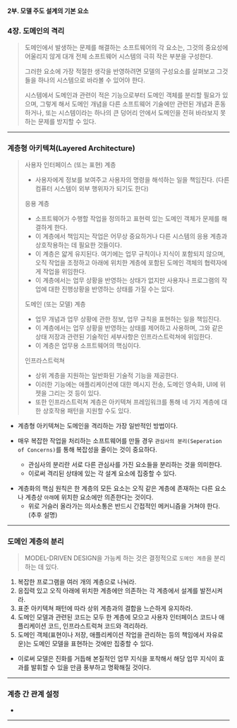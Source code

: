 #### 2부. 모델 주도 설계의 기본 요소

### 4장. 도메인의 격리
> 도메인에서 발생하는 문제를 해결하는 소프트웨어의 각 요소는, 그것의 중요성에 어울리지 않게 대개 전체 소프트웨어 시스템의 극히 작은 부분을 구성한다.
> 
> 그러한 요소에 가장 적절한 생각을 반영하려면 모델의 구성요소를 살펴보고 그것들을 하나의 시스템으로 바라볼 수 있어야 한다.
> 
> 시스템에서 도메인과 관련이 적은 기능으로부터 도메인 객체를 분리할 필요가 있으며, 
> 그렇게 해서 도메인 개념을 다른 소프트웨어 기술에만 관련된 개념과 혼동하거나, 
> 또는 시스템이라는 하나의 큰 덩어리 안에서 도메인을 전혀 바라보지 못하는 문제를 방지할 수 있다.


---


### 계층형 아키텍쳐(Layered Architecture)
> 사용자 인터페이스 (또는 표현) 계층
> - 사용자에게 정보를 보여주고 사용자의 명령을 해석하는 일을 책임진다. (다른 컴퓨터 시스템이 외부 행위자가 되기도 한다)
> 
> 응용 계층
> - 소프트웨어가 수행할 작업을 정의하고 표현력 있는 도메인 객체가 문제를 해결하게 한다.
> - 이 계층에서 책임지는 작업은 어무상 중요하거나 다른 시스템의 응용 계층과 상호작용하는 데 필요한 것들이다.
> - 이 계층은 얇게 유지된다. 여기에는 업무 규칙이나 지식이 포함되지 않으며, 오직 작업을 조정하고 아래에 위치한 계층에 포함된 도메인 객체의 협력자에게 작업을 위임한다.
> - 이 계층에서는 업무 상황을 반영하는 상태가 없지만 사용자나 프로그램의 작업에 대한 진행상황을 반영하는 상태를 가질 수는 있다.
> 
> 도메인 (또는 모델) 계층
> - 업무 개념과 업무 상황에 관한 정보, 업무 규칙을 표현하는 일을 책임진다.
> - 이 계층에서는 업무 상황을 반영하는 상태를 제어하고 사용하며, 그와 같은 상태 저장과 관련된 기술적인 세부사항은 인프라스트럭쳐에 위임한다.
> - 이 계층은 업무용 소프트웨어의 핵심이다.
> 
> 인프라스트럭쳐
> - 상위 계층을 지원하는 일반화된 기술적 기능을 제공한다.
> - 이러한 기능에는 애플리케이션에 대한 메시지 전송, 도메인 영속화, UI에 위젯을 그리는 것 등이 있다.
> - 또한 인프라스트럭쳐 계층은 아키텍쳐 프레임워크를 통해 네 가지 계층에 대한 상호작용 패턴을 지원할 수도 있다.

- 계층형 아키텍쳐는 도메인을 격리하는 가장 일반적인 방법이다.

- 매우 복잡한 작업을 처리하는 소프트웨어를 만들 경우 `관심사의 분리(Seperation of Concerns)`를 통해 복잡성을 줄이는 것이 중요하다.
  - 관심사의 분리란 서로 다른 관심사를 가진 요소들을 분리하는 것을 의미한다.
  - 이로써 격리된 상태에 있는 각 설계 요소에 집중할 수 있다.

[//]: # (  - 동시에 시스템 내의 정교한 상호작용은 그러한 분리와는 상관없이 유지돼야 한다.)

- 계층화의 핵심 원칙은 한 계층의 모든 요소는 오직 같은 계층에 존재하는 다른 요소나 계층상 `아래`에 위치한 요소에만 의존한다는 것이다.
  - 위로 거슬러 올라가는 의사소통은 반드시 간접적인 메커니즘을 거쳐야 한다. (추후 설명)

[//]: # (- 각 측면에서는 더욱 응집력 있는 설계가 가능해지며, 이로써 설계를 훨씬 더 쉽게 이해할 수 있다.)


---


### 도메인 계층의 분리
> MODEL-DRIVEN DESIGN을 가능케 하는 것은 결정적으로 `도메인 계층`을 분리하는 데 있다.

1. 복잡한 프로그램을 여러 개의 계층으로 나눠라.
2. 응집력 있고 오직 아래에 위치한 계층에만 의존하는 각 계층에서 설계를 발전시켜라.
3. 표준 아키텍쳐 패턴에 따라 상위 계층과의 결합을 느슨하게 유지하라. 
4. 도메인 모델과 관련된 코드는 모두 한 계층에 모으고 사용자 인터페이스 코드나 애플리케이션 코드, 인프라스트럭쳐 코드와 격리하라.
5. 도메인 객체(표현이나 저장, 애플리케이션 작업을 관리하는 등의 책임에서 자유로운)는 도메인 모델을 표현하는 것에만 집중할 수 있다.
- 이로써 모델은 진화를 거듭해 본질적인 업무 지식을 포착해서 해당 업무 지식이 효과를 발휘할 수 있을 만큼 풍부하고 명확해질 것이다.


---

### 계층 간 관계 설정
- 




---

